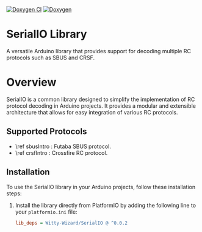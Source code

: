 [![Doxygen CI](https://github.com/Witty-Wizard/SerialIO/actions/workflows/main.yaml/badge.svg)](https://github.com/Witty-Wizard/SerialIO/actions/workflows/main.yaml)
[![Doxygen](https://github.com/adafruit/ci-arduino/blob/master/assets/doxygen_badge.svg)](https://witty-wizard.github.io/SerialIO/)
# SerialIO Library

A versatile Arduino library that provides support for decoding multiple RC protocols such as SBUS and CRSF.

# Overview

SerialIO is a common library designed to simplify the implementation of RC protocol decoding in Arduino projects. It provides a modular and extensible architecture that allows for easy integration of various RC protocols.

## Supported Protocols

- \ref sbusIntro : Futaba SBUS protocol.
- \ref crsfIntro : Crossfire RC protocol.

## Installation

To use the SerialIO library in your Arduino projects, follow these installation steps:

1. Install the library directly from PlatformIO by adding the following line to your `platformio.ini` file:

   ```ini
   lib_deps = Witty-Wizard/SerialIO @ ^0.0.2
   ```

